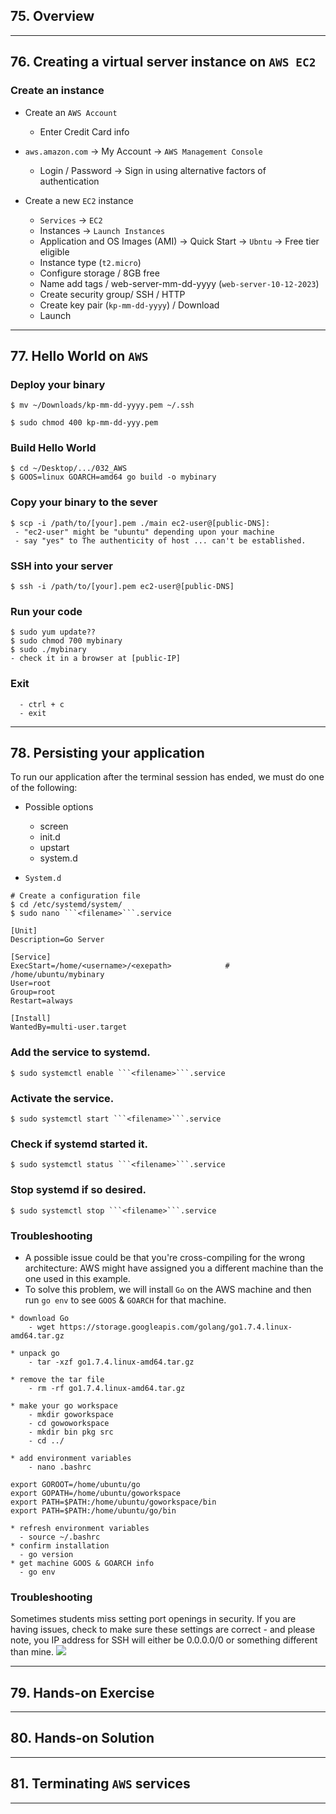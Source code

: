 ## 75. Overview

***

## 76. Creating a virtual server instance on `AWS EC2`

### Create an instance

* Create an `AWS Account`
    - Enter Credit Card info

* `aws.amazon.com` -> My Account -> `AWS Management Console` 
    - Login / Password -> Sign in using alternative factors of authentication

* Create a new `EC2` instance
    - `Services` -> `EC2`
    - Instances -> `Launch Instances`
    - Application and OS Images (AMI) -> Quick Start -> `Ubntu` -> Free tier eligible
    - Instance type (`t2.micro`)
    - Configure storage / 8GB free 
    - Name add tags / web-server-mm-dd-yyyy (`web-server-10-12-2023`)
    - Create security group/ SSH / HTTP
    - Create key pair (`kp-mm-dd-yyyy`) / Download
    - Launch

***

## 77. Hello World on `AWS`

### Deploy your binary

```
$ mv ~/Downloads/kp-mm-dd-yyyy.pem ~/.ssh
```

```
$ sudo chmod 400 kp-mm-dd-yyy.pem
```

### Build Hello World
```
$ cd ~/Desktop/.../032_AWS
$ GOOS=linux GOARCH=amd64 go build -o mybinary
```

### Copy your binary to the sever
```
$ scp -i /path/to/[your].pem ./main ec2-user@[public-DNS]:
 - "ec2-user" might be "ubuntu" depending upon your machine
 - say "yes" to The authenticity of host ... can't be established.
```

### SSH into your server

```
$ ssh -i /path/to/[your].pem ec2-user@[public-DNS]
```

### Run your code
```
$ sudo yum update??
$ sudo chmod 700 mybinary
$ sudo ./mybinary
- check it in a browser at [public-IP]
```

### Exit
```
  - ctrl + c
  - exit
```

***

## 78. Persisting your application

To run our application after the terminal session has ended, we must do one of the following:

* Possible options
    - screen
    - init.d
    - upstart
    - system.d

* `System.d`

```
# Create a configuration file
$ cd /etc/systemd/system/
$ sudo nano ```<filename>```.service
```

```
[Unit]
Description=Go Server

[Service]
ExecStart=/home/<username>/<exepath>            # /home/ubuntu/mybinary
User=root
Group=root
Restart=always

[Install]
WantedBy=multi-user.target
```

### Add the service to systemd.

```
$ sudo systemctl enable ```<filename>```.service
```

### Activate the service.

```
$ sudo systemctl start ```<filename>```.service
```

### Check if systemd started it.

```
$ sudo systemctl status ```<filename>```.service
```

### Stop systemd if so desired.

```
$ sudo systemctl stop ```<filename>```.service
```

### Troubleshooting

* A possible issue could be that you're cross-compiling for the wrong architecture: AWS might have assigned you a different machine than the one used in this example. 
* To solve this problem, we will install `Go` on the AWS machine and then run `go env` to see `GOOS` & `GOARCH` for that machine.

```
* download Go
    - wget https://storage.googleapis.com/golang/go1.7.4.linux-amd64.tar.gz

* unpack go
    - tar -xzf go1.7.4.linux-amd64.tar.gz

* remove the tar file
    - rm -rf go1.7.4.linux-amd64.tar.gz

* make your go workspace
    - mkdir goworkspace
    - cd gowoworkspace
    - mkdir bin pkg src
    - cd ../
```

```
* add environment variables
    - nano .bashrc

export GOROOT=/home/ubuntu/go
export GOPATH=/home/ubuntu/goworkspace
export PATH=$PATH:/home/ubuntu/goworkspace/bin
export PATH=$PATH:/home/ubuntu/go/bin
```

```
* refresh environment variables
  - source ~/.bashrc
* confirm installation
  - go version
* get machine GOOS & GOARCH info
  - go env
```

### Troubleshooting

Sometimes students miss setting port openings in security. If you are having issues, check to make sure these settings are correct - and please note, you IP address for SSH will either be 0.0.0.0/0 or something different than mine.
![](security.png)

***

## 79. Hands-on Exercise

***

## 80. Hands-on Solution

***

## 81. Terminating `AWS` services

***
